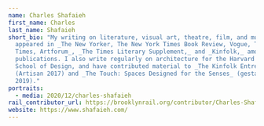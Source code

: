 ```yaml
---
name: Charles Shafaieh
first_name: Charles
last_name: Shafaieh
short_bio: "My writing on literature, visual art, theatre, film, and music has
  appeared in _The New Yorker, The New York Times Book Review, Vogue, The Irish
  Times, Artforum_, _The Times Literary Supplement,_ and _Kinfolk,_ among other
  publications. I also write regularly on architecture for the Harvard Graduate
  School of Design, and have contributed material to _The Kinfolk Entrepreneur_
  (Artisan 2017) and _The Touch: Spaces Designed for the Senses_ (gestalten
  2019)."
portraits:
  - media: 2020/12/charles-shafaieh
rail_contributor_url: https://brooklynrail.org/contributor/Charles-Shafaieh
website: https://www.shafaieh.com/
---
```

